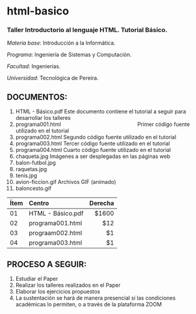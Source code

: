 # html-basico
### Taller Introductorio al lenguaje HTML. Tutorial Básico.

*Materia base*: Introducción a la Informática.

_Programa_: Ingeniería de Sistemas y Computación.

_Facultad_: Ingenierías.

_Universidad_: Tecnológica de Pereira.

DOCUMENTOS:
-------------------------------------------------------------------------------------------------
1. HTML - Básico.pdf Este documento contiene el tutorial a seguir para desarrollar los talleres
2. programa001.html <span style="margin-left:200px;">Primer código fuente utilizado en el tutorial</span>
3. programa002.html			Segundo código fuente utilizado en el tutorial
4. programa003.html			Tercer código fuente utilizado en el tutorial
5. programa004.html			Cuarto código fuente utilizado en el tutorial
6. chaqueta.jpg         Imágenes a ser desplegadas en las páginas web
7. balon-futbol.jpg
8. raquetas.jpg
9. tenis.jpg
10. avion-ficcion.gif   Archivos GIF (animado)
11. baloncesto.gif

| Ítem   | Centro               | Derecha |
| ------ |:-------------------- | -------:|
| 01     | HTML - Básico.pdf    |   $1600 |
| 02     | programa001.html     |     $12 |
| 03     | prograam002.html     |      $1 |
| 04     | programa003.html     |      $1 |

PROCESO A SEGUIR:
-----------------
1. Estudiar el Paper
2. Realizar los talleres realizados en el Paper
3. Elaborar los ejercicios propuestos
4. La sustentación se hará de manera presencial si las condiciones académicas lo permiten, o a través de la plataforma ZOOM
